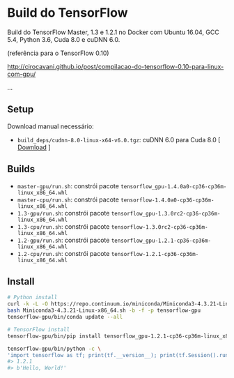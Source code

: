# Build do TensorFlow

Build do TensorFlow Master, 1.3 e 1.2.1 no Docker com Ubuntu 16.04, GCC 5.4, Python 3.6, Cuda 8.0 e cuDNN 6.0.

(referência para o TensorFlow 0.10)

http://cirocavani.github.io/post/compilacao-do-tensorflow-0.10-para-linux-com-gpu/

...

## Setup

Download manual necessário:

* `build_deps/cudnn-8.0-linux-x64-v6.0.tgz`: cuDNN 6.0 para Cuda 8.0 [ [Download](https://developer.nvidia.com/rdp/cudnn-download) ]

## Builds

*  `master-gpu/run.sh`: constrói pacote `tensorflow_gpu-1.4.0a0-cp36-cp36m-linux_x86_64.whl`
*  `master-cpu/run.sh`: constrói pacote `tensorflow-1.4.0a0-cp36-cp36m-linux_x86_64.whl`
*  `1.3-gpu/run.sh`: constrói pacote `tensorflow_gpu-1.3.0rc2-cp36-cp36m-linux_x86_64.whl`
*  `1.3-cpu/run.sh`: constrói pacote `tensorflow-1.3.0rc2-cp36-cp36m-linux_x86_64.whl`
*  `1.2-gpu/run.sh`: constrói pacote `tensorflow_gpu-1.2.1-cp36-cp36m-linux_x86_64.whl`
*  `1.2-cpu/run.sh`: constrói pacote `tensorflow-1.2.1-cp36-cp36m-linux_x86_64.whl`

## Install

```sh
# Python install
curl -k -L -O https://repo.continuum.io/miniconda/Miniconda3-4.3.21-Linux-x86_64.sh
bash Miniconda3-4.3.21-Linux-x86_64.sh -b -f -p tensorflow-gpu
tensorflow-gpu/bin/conda update --all

# TensorFlow install
tensorflow-gpu/bin/pip install tensorflow_gpu-1.2.1-cp36-cp36m-linux_x86_64.whl

tensorflow-gpu/bin/python -c \
'import tensorflow as tf; print(tf.__version__); print(tf.Session().run(tf.constant("Hello, World!")))'
#> 1.2.1
#> b'Hello, World!'
```
